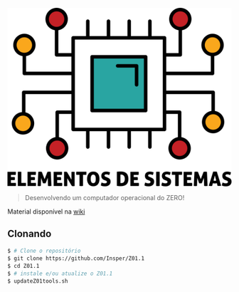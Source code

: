 [![](icon-elementos.png)](https://github.com/Insper/Z01.1/wiki)

> Desenvolvendo um computador operacional do ZERO!

Material disponível na [wiki](https://github.com/Insper/Z01.1/wiki)

## Clonando

``` bash
$ # Clone o repositório
$ git clone https://github.com/Insper/Z01.1
$ cd Z01.1
$ # instale e/ou atualize o Z01.1
$ updateZ01tools.sh
```
